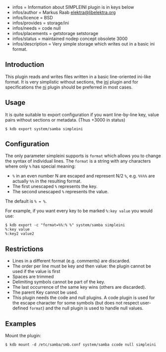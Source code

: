 - infos = Information about SIMPLEINI plugin is in keys below
- infos/author = Markus Raab <elektra@libelektra.org>
- infos/licence = BSD
- infos/provides = storage/ini
- infos/needs = code null
- infos/placements = getstorage setstorage
- infos/status = maintained nodep concept obsolete 3000
- infos/description = Very simple storage which writes out in a basic ini format.

## Introduction ##

This plugin reads and writes files written in a basic line-oriented ini-like format.
It is very simplistic without sections, the [ini](../ini/) plugin and for specifications
the [ni](../ni/) plugin should be preferred in most cases.

## Usage ##

It is quite suitable to export configuration if you want line-by-line key, value pairs
without sections or metadata.
(Thus +3000 in status)

    $ kdb export system/samba simpleini

## Configuration ##

The only parameter simpleini supports is `format` which allows you to change the syntax
of individual lines.
The `format` is a string with any characters where only `%` has special meaning:

- `%` in an even number N are escaped and represent N/2 `%`, e.g. `%%%%` are actually `%%` in the resulting format.
- The first unescaped `%` represents the key.
- The second unescaped `%` represents the value.

The default is `% = %`.

For example, if you want every key to be marked `%:key value` you would use:

    $ kdb export -c "format=%%:% %" system/samba simpleini
    %:key value
    %:key2 value2

## Restrictions ##

- Lines in a different format (e.g. comments) are discarded.
- The order per line must be key and then value: the plugin cannot be used if the value is first
- Spaces are trimmed
- Delimiting symbols cannot be part of the key.
- The last occurrence of the same key wins (others are discarded).
- The parent Key cannot be used.
- This plugin needs the code and null plugins.
  A code plugin is used for the escape character for some symbols (but does not respect user-defined `format`)
  and the null plugin is used to handle null values.

## Examples ##

Mount the plugin:

    $ kdb mount -d /etc/samba/smb.conf system/samba ccode null simpleini


